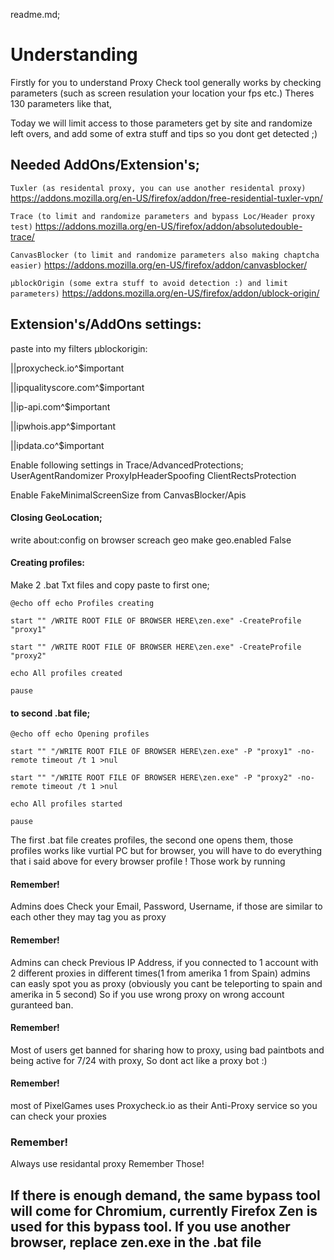 readme.md;

# Understanding

Firstly for you to understand Proxy Check tool generally works by checking parameters (such as screen resulation your location your fps etc.) Theres 130 parameters like that, 

Today we will limit access to those parameters get by site and randomize left overs, and add some of extra stuff and tips so you dont get detected ;)

## Needed AddOns/Extension's;
`Tuxler (as residental proxy, you can use another residental proxy)`
https://addons.mozilla.org/en-US/firefox/addon/free-residential-tuxler-vpn/

`Trace (to limit and randomize parameters and bypass Loc/Header proxy test)`
https://addons.mozilla.org/en-US/firefox/addon/absolutedouble-trace/

`CanvasBlocker (to limit and randomize parameters also making chaptcha easier)`
https://addons.mozilla.org/en-US/firefox/addon/canvasblocker/

`μblockOrigin (some extra stuff to avoid detection :) and limit parameters)`
https://addons.mozilla.org/en-US/firefox/addon/ublock-origin/

## Extension's/AddOns settings:

paste into my filters μblockorigin:

||proxycheck.io^$important

||ipqualityscore.com^$important

||ip-api.com^$important

||ipwhois.app^$important

||ipdata.co^$important


Enable following settings in Trace/AdvancedProtections;
UserAgentRandomizer
ProxyIpHeaderSpoofing
ClientRectsProtection


Enable FakeMinimalScreenSize from CanvasBlocker/Apis


#### Closing GeoLocation;
write about:config on browser
screach geo
make geo.enabled False


#### Creating profiles:
Make 2 .bat Txt files and copy paste to first one;

`@echo off
echo Profiles creating`

`start "" /WRITE ROOT FILE OF BROWSER HERE\zen.exe" -CreateProfile "proxy1"`

`start "" /WRITE ROOT FILE OF BROWSER HERE\zen.exe" -CreateProfile "proxy2"`

`echo All profiles created`

`pause`

#### to second .bat file;

`@echo off
echo Opening profiles`

`start "" "/WRITE ROOT FILE OF BROWSER HERE\zen.exe" -P "proxy1" -no-remote
timeout /t 1 >nul`

`start "" "/WRITE ROOT FILE OF BROWSER HERE\zen.exe" -P "proxy2" -no-remote
timeout /t 1 >nul`

`echo All profiles started`

`pause`

The first .bat file creates profiles, the second one opens them, those profiles works like vurtial PC but for browser, you will have to do everything that i said above for every browser profile ! Those work by running


#### Remember!
Admins does Check your Email, Password, Username, if those are similar to each other they may tag you as proxy

#### Remember!
Admins can check Previous IP Address, if you connected to 1 account with 2 different proxies in different times(1 from amerika 1 from Spain) admins can easly spot you as proxy (obviously you cant be teleporting to spain and amerika in 5 second)
So if you use wrong proxy on wrong account guranteed ban.

#### Remember!
Most of users get banned for sharing how to proxy, using bad paintbots and being active for 7/24 with proxy, So dont act like a proxy bot :)

#### Remember! 
most of PixelGames uses Proxycheck.io as their Anti-Proxy service so you can check your proxies

### Remember! 
Always use residantal proxy
Remember Those!

## If there is enough demand, the same bypass tool will come for Chromium, currently Firefox Zen is used for this bypass tool. If you use another browser, replace zen.exe in the .bat file
